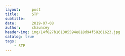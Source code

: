 ```yaml
---
layout:     post
title:      STP
subtitle:   
date:       2019-07-08
author:     chauncey
header-img: img/14f627b161305594e818d94f58261623.jpg
catalog: true
tags:
    - STP
---
```

